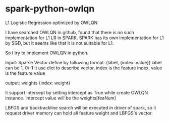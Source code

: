 # spark-python-owlqn
L1 Logistic Regression optimized by OWLQN

I have searched OWLQN in github, found that  there is no such implementation for L1 LR in SPARK.
SPARK has its own implementation for L1 by SGD, but it seems like that it is not suitable for L1.

So I try to implement OWLQN in python.

Input:
Sparse Vector define by following format:
(label, {index: value})
label can be 1, 0/-1
it use dict to describe vector, index is the feature index, value is the feature value


output:
weights
{index: weight}

it support intercept by setting intercept as True while create OWLQN instance.
intercept value will be the weights[feaNum]

LBFGS and backtrackline search will be executed in driver of spark, so it request driver memory can hold all feature weight and LBFGS's vector.
